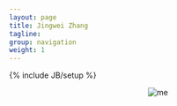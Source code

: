 ```yaml
---
layout: page
title: Jingwei Zhang
tagline: 
group: navigation
weight: 1
---
```

{% include JB/setup %}
<style>
.about {
   height:100%;   
}
.me {

   width: 50%;
   aligh:right;
   margin:0 0 0 auto;
   float:right;
   height:100%;
}
.abouttext {
   float:left;
   width: 50%;
}

  </style>
<div class="about">
<div class="abouttext">
</div>
<div class="me">
<img src="{{_BASE_PATH_}}/images/me.jpg" alt="me">
</div>
</div>
## About Me
I am a senior undergraduate at Department of Electronic Engineering, <a href="http://www.tsinghua.edu.cn">Tsinghua University</a>. I am working with Prof. <a href="http://keg.cs.tsinghua.edu.cn/jietang/">Jie Tang</a> at Knowledge Engineering Lab. Discovering patterns of the world with machine, dealing with complexity, are the goals of my research.
##Research Interests
* Data Mining
* Machine Learning
* Social Network
##Wordle of Titles and Abstracts from Recently Read Papers 
<style>.wordle {

                background: #EEE url(/images/content.png) repeat center top !important;
		width: 100%;
                max-width: 780px !important;
                        box-shadow: none!important;

        }
        .wordle img {
		overflow: hidden;
                        width: 100% !important;
                        margin:-50px 0px -10px 0px !important;

			border-left-width:20px;
			border-right-width:20px;
                        max-width: 780px !important;

                        -moz-box-shadow: none!important;
                        -webkit-box-shadow:none!important;

        }
   </style>
<div class="wordle">
<img src="{{_BASE_PATH_}}/images/wordle.png" alt="wordle">
</div>
## Publications
* **Jingwei Zhang**, [Greedy forwarding for mobile social networks embedded in hyperbolic spaces](http://dl.acm.org/citation.cfm?id=2491728), poster, SIGCOMM'13.
* Daifeng Li, **Jingwei Zhang**, Golden Guo-zheng Sun, Jie Tang, Ying Ding, Zhipeng Luo, [What is the Nature of Tencent Weibo: Detect the Unique Features of Tencent Users](http://arxiv.org/abs/1211.2197), arXiv:1211.2197.
* Daifeng Li, Zhipeng Luo, Golden Guo-zheng Sun, Jie Tang, **Jingwei Zhang**, [User-level Weibo Recommendation incorporating Social Influence based on Semi-Supervised Algorithm](http://arxiv.org/abs/1210.7047), arXiv:1210.7047.
* Daifeng Li, Ying Ding, Xin Shuai, Golden Guo-zheng Sun, Jie Tang, Zhipeng Luo, **Jingwei Zhang**, Guo Zhang, [Topic-Level Opinion Influence Model(TOIM): An Investigation Using Tencent Micro-Blogging](http://arxiv.org/abs/1210.6497), arXiv:1210.6497.
<br>


